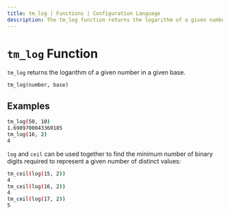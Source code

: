 ```yaml
---
title: tm_log | Functions | Configuration Language
description: The tm_log function returns the logarithm of a given number in a given base.
---
```


# `tm_log` Function

`tm_log` returns the logarithm of a given number in a given base.

```hcl
tm_log(number, base)
```

## Examples

```sh
tm_log(50, 10)
1.6989700043360185
tm_log(16, 2)
4
```

`log` and `ceil` can be used together to find the minimum number of binary
digits required to represent a given number of distinct values:

```sh
tm_ceil(log(15, 2))
4
tm_ceil(log(16, 2))
4
tm_ceil(log(17, 2))
5
```
